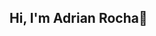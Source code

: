 ## Hi, I'm Adrian Rocha👋

<!--
**adrianrochacon10/adrianrochacon10** is a ✨ _special_ ✨ repository because its `README.md` (this file) appears on your GitHub profile.

Here are some ideas to get you started:

I am a junior programmer currently pursuing my degree in Software Engineering. Over the past two years, I have gained experience working with both web and mobile applications, specializing in both FrontEnd and BackEnd development. I consider myself responsible and disciplined in my work.

About Me
🏫 I'm studying at the Technological University of Durango
🧑‍💻 I love using Software as a solution for every problem.
🧑‍🎓 I’m currently learning Software Engineering.
🤓 Always eager to learn new things.
🤔 I’m currently open to new job opportunities. Check out MY RESUME for more details.
Languages and Tools








Connect with Me



